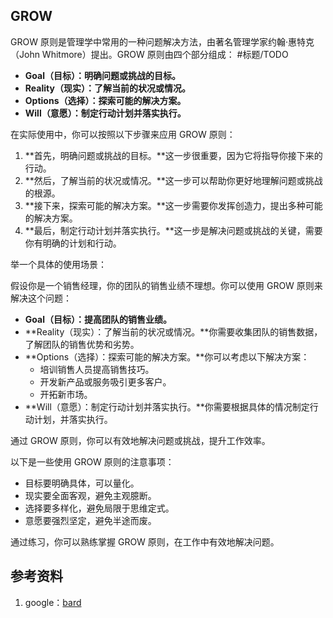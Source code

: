 ## GROW
GROW 原则是管理学中常用的一种问题解决方法，由著名管理学家约翰·惠特克（John Whitmore）提出。GROW 原则由四个部分组成： #标题/TODO

* **Goal（目标）：明确问题或挑战的目标。**
* **Reality（现实）：了解当前的状况或情况。**
* **Options（选择）：探索可能的解决方案。**
* **Will（意愿）：制定行动计划并落实执行。**

在实际使用中，你可以按照以下步骤来应用 GROW 原则：

1. **首先，明确问题或挑战的目标。**这一步很重要，因为它将指导你接下来的行动。
2. **然后，了解当前的状况或情况。**这一步可以帮助你更好地理解问题或挑战的根源。
3. **接下来，探索可能的解决方案。**这一步需要你发挥创造力，提出多种可能的解决方案。
4. **最后，制定行动计划并落实执行。**这一步是解决问题或挑战的关键，需要你有明确的计划和行动。

举一个具体的使用场景：

假设你是一个销售经理，你的团队的销售业绩不理想。你可以使用 GROW 原则来解决这个问题：

* **Goal（目标）：提高团队的销售业绩。**
* **Reality（现实）：了解当前的状况或情况。**你需要收集团队的销售数据，了解团队的销售优势和劣势。
* **Options（选择）：探索可能的解决方案。**你可以考虑以下解决方案：
    * 培训销售人员提高销售技巧。
    * 开发新产品或服务吸引更多客户。
    * 开拓新市场。
* **Will（意愿）：制定行动计划并落实执行。**你需要根据具体的情况制定行动计划，并落实执行。

通过 GROW 原则，你可以有效地解决问题或挑战，提升工作效率。

以下是一些使用 GROW 原则的注意事项：

* 目标要明确具体，可以量化。
* 现实要全面客观，避免主观臆断。
* 选择要多样化，避免局限于思维定式。
* 意愿要强烈坚定，避免半途而废。

通过练习，你可以熟练掌握 GROW 原则，在工作中有效地解决问题。

## 参考资料
1. google：[bard](https://bard.google.com/)